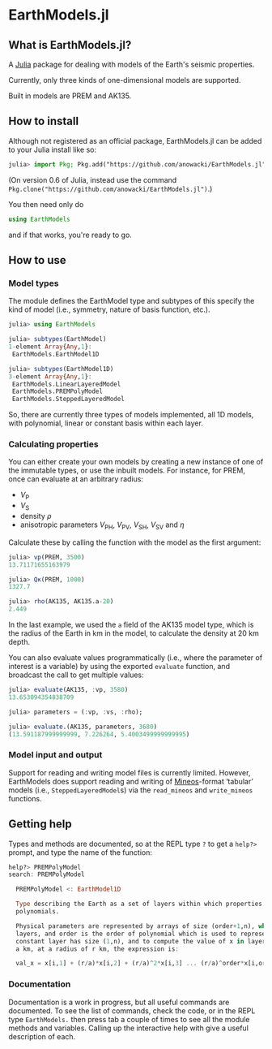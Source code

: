 # EarthModels.jl

## What is EarthModels.jl?
A [Julia](http://julialang.org) package for dealing with models of the Earth's
seismic properties.

Currently, only three kinds of one-dimensional models are supported.

Built in models are PREM and AK135.


## How to install
Although not registered as an official package, EarthModels.jl can be added to your
Julia install like so:

```julia
julia> import Pkg; Pkg.add("https://github.com/anowacki/EarthModels.jl")
```

(On version 0.6 of Julia, instead use the command `Pkg.clone("https://github.com/anowacki/EarthModels.jl")`.)

You then need only do

```julia
using EarthModels
```

and if that works, you're ready to go.


## How to use
### Model types
The module defines the EarthModel type and subtypes of this specify the kind of
model (i.e., symmetry, nature of basis function, etc.).

```julia
julia> using EarthModels

julia> subtypes(EarthModel)
1-element Array{Any,1}:
 EarthModels.EarthModel1D

julia> subtypes(EarthModel1D)
3-element Array{Any,1}:
 EarthModels.LinearLayeredModel 
 EarthModels.PREMPolyModel      
 EarthModels.SteppedLayeredModel
```

So, there are currently three types of models implemented, all 1D models, with
polynomial, linear or constant basis within each layer.

### Calculating properties

You can either create your own models by creating a new instance of one of the
immutable types, or use the inbuilt models.  For instance, for PREM, once can
evaluate at an arbitrary radius:

* *V*<sub>P</sub>
* *V*<sub>S</sub>
* density *&rho;*
* anisotropic parameters *V*<sub>PH</sub>, *V*<sub>PV</sub>, *V*<sub>SH</sub>,
  *V*<sub>SV</sub> and *&eta;*
  
Calculate these by calling the function with the model as the first argument:

```julia
julia> vp(PREM, 3500)
13.71171655163979

julia> Qκ(PREM, 1000)
1327.7

julia> rho(AK135, AK135.a-20)
2.449
```

In the last example, we used the `a` field of the AK135 model type, which is the
radius of the Earth in km in the model, to calculate the density at 20 km depth.

You can also evaluate values programmatically (i.e., where the parameter of
interest is a variable) by using the exported `evaluate` function, and broadcast
the call to get multiple values:

```julia
julia> evaluate(AK135, :vp, 3580)
13.653094354838709

julia> parameters = (:vp, :vs, :rho);

julia> evaluate.(AK135, parameters, 3680)
(13.591187999999999, 7.226264, 5.4003499999999995)
```

### Model input and output
Support for reading and writing model files is currently limited.  However, EarthModels
does support reading and writing of
[Mineos](https://geodynamics.org/cig/software/mineos/)-format &lsquo;tabular&rsquo; models
(i.e., `SteppedLayeredModel`s) via the `read_mineos` and `write_mineos` functions.

## Getting help
Types and methods are documented, so at the REPL type `?` to get a `help?>`
prompt, and type the name of the function:

```julia
help?> PREMPolyModel
search: PREMPolyModel

  PREMPolyModel <: EarthModel1D

  Type describing the Earth as a set of layers within which properties vary according to a set of
  polynomials.

  Physical parameters are represented by arrays of size (order+1,n), where n is the number of
  layers, and order is the order of polynomial which is used to represent the parameter. Hence a
  constant layer has size (1,n), and to compute the value of x in layer i, for an Earth radius of
  a km, at a radius of r km, the expression is:

  val_x = x[i,1] + (r/a)*x[i,2] + (r/a)^2*x[i,3] ... (r/a)^order*x[i,order+1]

```

### Documentation
Documentation is a work in progress, but all useful commands are documented.
To see the list of commands, check the code, or in the REPL type `EarthModels.` then
press tab a couple of times to see all the module methods and variables.
Calling up the interactive help with give a useful description of each.
